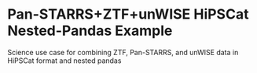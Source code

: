 # Pan-STARRS+ZTF+unWISE HiPSCat Nested-Pandas Example
Science use case for combining ZTF, Pan-STARRS, and unWISE data in HiPSCat format and nested pandas
